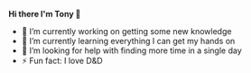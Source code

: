 **Hi there I'm Tony 👋**

- 🔭 I’m currently working on getting some new knowledge
- 🌱 I’m currently learning everything I can get my hands on
- 🤔 I’m looking for help with finding more time in a single day
- ⚡ Fun fact: I love D&D


<!--
**GRYz1n/GRYz1n** is a ✨ _special_ ✨ repository because its `README.md` (this file) appears on your GitHub profile.

Here are some ideas to get you started:

- 🔭 I’m currently working on ...
- 🌱 I’m currently learning ...
- 👯 I’m looking to collaborate on ...
- 🤔 I’m looking for help with ...
- 💬 Ask me about ...
- 📫 How to reach me: ...
- 😄 Pronouns: ...
- ⚡ Fun fact: ...
-->
